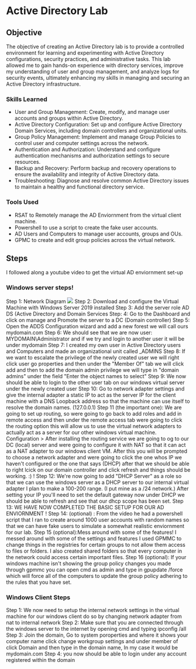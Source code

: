 # Active Directory Lab

## Objective
The objective of creating an Active Directory lab is to provide a controlled environment for learning and experimenting with Active Directory configurations, security practices, and administrative tasks. This lab allowed me to gain hands-on experience with directory services, improve my understanding of user and group management, and analyze logs for security events, ultimately enhancing my skills in managing and securing an Active Directory infrastructure.

### Skills Learned
- User and Group Management: Create, modify, and manage user accounts and groups within Active Directory.
- Active Directory Configuration: Set up and configure Active Directory Domain Services, including domain controllers and organizational units.
- Group Policy Management: Implement and manage Group Policies to control user and computer settings across the network.
- Authentication and Authorization: Understand and configure authentication mechanisms and authorization settings to secure resources.
- Backup and Recovery: Perform backup and recovery operations to ensure the availability and integrity of Active Directory data.
- Troubleshooting: Diagnose and resolve common Active Directory issues to maintain a healthy and functional directory service.

### Tools Used
- RSAT to Remotely manage the AD Enviornment from the virtual client machine.
- Powershell to use a script to create the fake user accounts.
- AD Users and Computers to manage user accounts, groups and OUs.
- GPMC to create and edit group policies across the virtual network. 

## Steps
I followed along a youtube video to get the virtual AD enviornment set-up 
### Windows server steps!
 Step 1: Network Diagram ![](https://i.imgur.com/a8KCLM9.png)
 Step 2: Download and configure the Virtual Machine with Windows Server 2019 installed 
 Step 3: Add the server role AD DS (Active Directory and Domain Services
 Step: 4: Go to the Dashboard and click on manage and Promote the server to a DC (Domain controller) 
 Step 5: Open the ADDS Configuration wizard and add a new forest we will call ours mydomain.com
Step 6: We should see that we are now user: MYDOMAIN\Administrator and if we try and login to another user it will be under mydomain
Step 7: I created my own user in Active Directory users and Computers and made an organizational unit called _ADMINS
Step 8: If we want to escalate the privilege of the newly created user we will right click user go properties and then under the "Member Of" tab we will click add and then to add the domain admin privilege we will type in "domain admins" under the field "Enter the object names to select"
Step 9: We now should be able to login to the other user tab on our windows virtual server under the newly created user
Step 10: Go to network adapter settings and give the internal adapter a static IP to act as the server IP for the client machine with a DNS Loopback address so that the machine can use itself to resolve the domain names. (127.0.0.1)
Step 11 (the important one): We are going to set up routing, so were going to go back to add roles and add in remote access and then under the remote access tab were going to click the routing option this will allow us to use the virtual network adapters to actually act as a server for our other windows virtual machine.
Configuration > After installing the routing service we are going to og to our DC (local) server and were going to configure it with NAT so that it can act as a NAT adapter to our windows client VM. After this you will be prompted to choose a network adapter and were going to click the one whos IP we haven't configured or the one that says (DHCP) after that we should be able to right lcick on our domain controller and click refresh and things should be working. :) ! 
Step 12: We're now going to add "DHCP Server" as a role so that we can use the windows server as a DHCP server to our internal virtual adapter I plan to make a 100-200 range. (I put mine as a /24 network.) After setting your IP you'll need to set the default gateway now under DHCP we should be able to refresh and see that our dhcp scope has been set. 
Step 13: WE HAVE NOW COMPLETED THE BASIC SETUP FOR OUR AD ENVIORNMENT !
Step 14: (optional) : From the video he had a powershell script that I ran to create around 1000 user accounts with random names so that we can have fake users to simulate a somewhat realistic enviornment for our lab.
Step 15 (optional):Mess around with some of the features! I messed around with some of the settings and features I used GPMMC to change things in the registries for certain groups to not allow them access to files or folders. I also created shared folders so that every computer in the network could access certain important files. 
Step 16 (optional): If your windows machine isn't showing the group policy changes you made through gpmmc you can open cmd as admin and type in gpupdate /force which will force all of the computers to update the group policy adhering to the rules that you have set. 
### Windows Client Steps 
Step 1: We now need to setup the internal network settings in the virtual machine for our windows client do so by changing network adapter from nat to internal network
Step 2: Make sure that you are connected through the windows server to the internet by opening cmd and typing ipconfig /all
Step 3: Join the domain, Go to system poroperties and where it shows your computer name click change workgroup settings and under member of click Domain and then type in the domain name, In my case it would be mydomain.com
Step 4: you now should be able to login under any account registered within the domain


